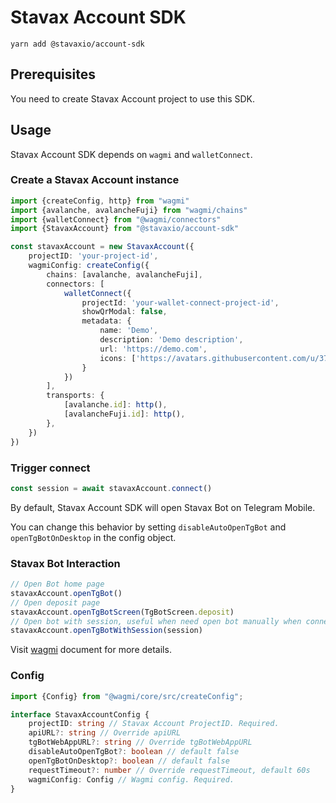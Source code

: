 # Stavax Account SDK

```
yarn add @stavaxio/account-sdk 
```

## Prerequisites

You need to create Stavax Account project to use this SDK.

## Usage

Stavax Account SDK depends on `wagmi` and `walletConnect`.

### Create a Stavax Account instance

```ts
import {createConfig, http} from "wagmi"
import {avalanche, avalancheFuji} from "wagmi/chains"
import {walletConnect} from "@wagmi/connectors"
import {StavaxAccount} from "@stavaxio/account-sdk"

const stavaxAccount = new StavaxAccount({
    projectID: 'your-project-id',
    wagmiConfig: createConfig({
        chains: [avalanche, avalancheFuji],
        connectors: [
            walletConnect({
                projectId: 'your-wallet-connect-project-id',
                showQrModal: false,
                metadata: {
                    name: 'Demo',
                    description: 'Demo description',
                    url: 'https://demo.com',
                    icons: ['https://avatars.githubusercontent.com/u/37784886']
                }
            })
        ],
        transports: {
            [avalanche.id]: http(),
            [avalancheFuji.id]: http(),
        },
    })
})
```

### Trigger connect

```ts
const session = await stavaxAccount.connect()
```

By default, Stavax Account SDK will open Stavax Bot on Telegram Mobile.

You can change this behavior by setting `disableAutoOpenTgBot` and `openTgBotOnDesktop` in the config object.

### Stavax Bot Interaction

```ts
// Open Bot home page
stavaxAccount.openTgBot()
// Open deposit page
stavaxAccount.openTgBotScreen(TgBotScreen.deposit)
// Open bot with session, useful when need open bot manually when connect
stavaxAccount.openTgBotWithSession(session)
```

Visit [wagmi](https://wagmi.sh) document for more details.

### Config

```ts
import {Config} from "@wagmi/core/src/createConfig";

interface StavaxAccountConfig {
    projectID: string // Stavax Account ProjectID. Required.
    apiURL?: string // Override apiURL
    tgBotWebAppURL?: string // Override tgBotWebAppURL
    disableAutoOpenTgBot?: boolean // default false
    openTgBotOnDesktop?: boolean // default false
    requestTimeout?: number // Override requestTimeout, default 60s
    wagmiConfig: Config // Wagmi config. Required.
}
```


